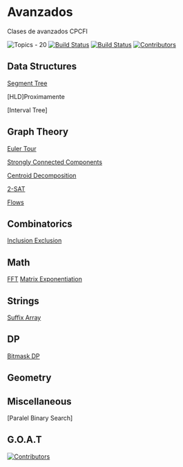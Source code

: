 # Avanzados
Clases de avanzados CPCFI

![Topics - 20](https://img.shields.io/badge/Topics-20-2ea44f)
[![Build Status](https://img.shields.io/github/stars/arns115/avanzados.svg)](https://github.com/arns115/avanzados)
[![Build Status](https://img.shields.io/github/forks/arns115/avanzados.svg)](https://github.com/arns115/avanzados)
[![Contributors](https://img.shields.io/github/contributors/arns115/avanzados?style=flat-square)](https://github.com/arns115/avanzados/graphs/contributors)

## Data Structures

[Segment Tree](DataStructures/SegmentTree/INFO.md)

[HLD]Proximamente

[Interval Tree]

## Graph Theory

[Euler Tour](EulerTour/INFO.md)

[Strongly Connected Components](Graphs/SCC/INFO.md)

[Centroid Decomposition](CentroidDecomp/INFO.md)

[2-SAT](Graphs/2-SAT/INFO.md)

[Flows](Flujos/INFO.md)

## Combinatorics

[Inclusion Exclusion](InclusionExclusion/INFO.md)


## Math

[FFT](Math/FFT/README.md)
[Matrix Exponentiation](Math/Matrix\Exponentiation/INFO.md)

## Strings

[Suffix Array](SuffixArray/INFO.md)

## DP

[Bitmask DP](BitmaskDP/INFO.md)

## Geometry

## Miscellaneous

[Paralel Binary Search]




## G.O.A.T
[![Contributors](https://contrib.rocks/image?repo=arns115/avanzados)](https://github.com/arns115/avanzados/graphs/contributors)


